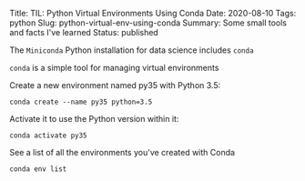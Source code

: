 Title: TIL: Python Virtual Environments Using Conda
Date: 2020-08-10
Tags: python
Slug: python-virtual-env-using-conda
Summary: Some small tools and facts I've learned
Status: published

The `Miniconda` Python installation for data science includes `conda`

`conda` is a simple tool for managing virtual environments 

Create a new environment named py35 with Python 3.5:

```
conda create --name py35 python=3.5
```

Activate it to use the Python version within it:
```
conda activate py35
```

See a list of all the environments you've created with Conda

```
conda env list
```